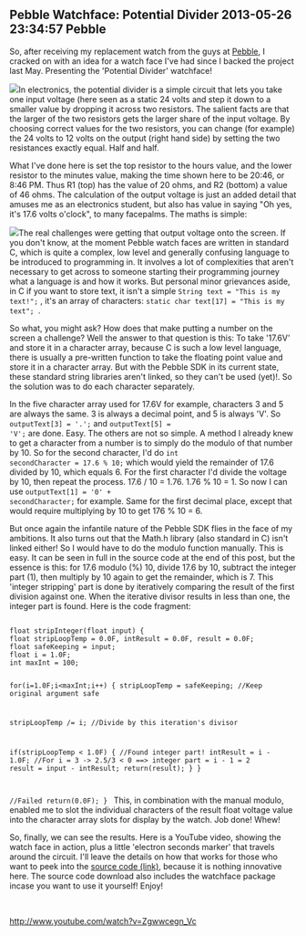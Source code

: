 Pebble Watchface: Potential Divider
2013-05-26 23:34:57
Pebble
---

So, after receiving my replacement watch from the guys at <a href="http://getpebble.com">Pebble</a>, I cracked on with an idea for a watch face I've had since I backed the project last May. Presenting the 'Potential Divider' watchface!

![](/assets/import/media/2013/05/divider.png?w=545)In electronics, the potential divider is a simple circuit that lets you take one input voltage (here seen as a static 24 volts and step it down to a smaller value by dropping it across two resistors. The salient facts are that the larger of the two resistors gets the larger share of the input voltage. By choosing correct values for the two resistors, you can change (for example) the 24 volts to 12 volts on the output (right hand side) by setting the two resistances exactly equal. Half and half.

What I've done here is set the top resistor to the hours value, and the lower resistor to the minutes value, making the time shown here to be 20:46, or 8:46 PM. Thus R1 (top) has the value of 20 ohms, and R2 (bottom) a value of 46 ohms. The calculation of the output voltage is just an added detail that amuses me as an electronics student, but also has value in saying "Oh yes, it's 17.6 volts o'clock", to many facepalms. The maths is simple:

![](/assets/import/media/2013/05/dividermaths.png)The real challenges were getting that output voltage onto the screen. If you don't know, at the moment Pebble watch faces are written in standard C, which is quite a complex, low level and generally confusing language to be introduced to programming in. It involves a lot of complexities that aren't necessary to get across to someone starting their programming journey what a language is and how it works. But personal minor grievances aside, in C if you want to store text, it isn't a simple <code>String text = "This is my text!";</code> , it's an array of characters: <code>static char text[17] = "This is my text"; </code>.

So what, you might ask? How does that make putting a number on the screen a challenge? Well the answer to that question is this: To take '17.6V' and store it in a character array, because C is such a low level language, there is usually a pre-written function to take the floating point value and store it in a character array. But with the Pebble SDK in its current state, these standard string libraries aren't linked, so they can't be used (yet)!. So the solution was to do each character separately.

In the five character array used for 17.6V for example, characters 3 and 5 are always the same. 3 is always a decimal point, and 5 is always 'V'. So <code>outputText[3] = '.';</code> and <code>outputText[5] = 'V';</code> are done. Easy. The others are not so simple. A method I already knew to get a character from a number is to simply do the modulo of that number by 10. So for the second character, I'd do <code>int secondCharacter = 17.6 % 10;</code> which would yield the remainder of 17.6 divided by 10, which equals 6. For the first character I'd divide the voltage by 10, then repeat the process. 17.6 / 10 = 1.76. 1.76 % 10 = 1. So now I can use <code>outputText[1] = '0' + secondCharacter;</code> for example. Same for the first decimal place, except that would require multiplying by 10 to get 176 % 10 = 6.

But once again the infantile nature of the Pebble SDK flies in the face of my ambitions. It also turns out that the Math.h library (also standard in C) isn't linked either! So I would have to do the modulo function manually. This is easy. It can be seen in full in the source code at the end of this post, but the essence is this: for 17.6 modulo (%) 10, divide 17.6 by 10, subtract the integer part (1), then multiply by 10 again to get the remainder, which is 7. This 'integer stripping' part is done by iteratively comparing the result of the first division against one. When the iterative divisor results in less than one, the integer part is found. Here is the code fragment:

<code>
float stripInteger(float input) {
float stripLoopTemp = 0.0F, intResult = 0.0F, result = 0.0F;
float safeKeeping = input;
float i = 1.0F;
int maxInt = 100;

for(i=1.0F;i<maxInt;i++) {
stripLoopTemp = safeKeeping; //Keep original argument safe

stripLoopTemp /= i; //Divide by this iteration's divisor

if(stripLoopTemp < 1.0F) { //Found integer part! intResult = i - 1.0F; //For i = 3 -> 2.5/3 < 0 ==> integer part = i - 1 = 2
result = input - intResult;
return(result);
}
}

//Failed
return(0.0F);
}
</code>
This, in combination with the manual modulo, enabled me to slot the individual characters of the result float voltage value into the character array slots for display by the watch. Job done! Whew!

So, finally, we can see the results. Here is a YouTube video, showing the watch face in action, plus a little 'electron seconds marker' that travels around the circuit. I'll leave the details on how that works for those who want to peek into the <a title="Divider source code" href="https://www.dropbox.com/s/1stdwzel26vlsxy/Divider.zip?v=0mcn">source code (link)</a>, because it is nothing innovative here. The source code download also includes the watchface package incase you want to use it yourself! Enjoy!

&nbsp;

http://www.youtube.com/watch?v=Zgwwcegn_Vc
